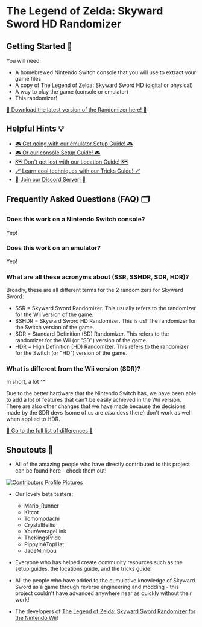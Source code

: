 # The Legend of Zelda: Skyward Sword HD Randomizer

## Getting Started 🧩

You will need:

* A homebrewed Nintendo Switch console that you will use to extract your game files
* A copy of The Legend of Zelda: Skyward Sword HD (digital or physical)
* A way to play the game (console or emulator)
* This randomizer!

[🎲 Download the latest version of the Randomizer here! 🎲](https://github.com/mint-choc-chip-skyblade/sshd-rando/releases)

## Helpful Hints 💡

* [🎮 Get going with our emulator Setup Guide! 🎮](https://docs.google.com/document/d/1HHQRXND0n-ZrmhEl4eXjzMANQ-xHK3pKKXPQqSbwXwY)
* [🎮 Or our console Setup Guide! 🎮](https://docs.google.com/document/d/1VXNME7SVD5EU7NNn9dQ15_Q9-v9OJAHOX-hSor0n2dg)
* [🗺️ Don't get lost with our Location Guide! 🗺️](https://docs.google.com/document/d/1bb6GoCBFVREc-wHscRBTfZrftN1OA639iML2azdXqXE)
* [🪄 Learn cool techniques with our Tricks Guide! 🪄](https://docs.google.com/document/d/1Dm0jhwXWIvPLuvl-JoRqocTKjXM_jRRmryYqpQMO_6w)
* [💬 Join our Discord Server! 💬](https://discord.gg/nNbpfH5jyG)

## Frequently Asked Questions (FAQ) 🗂️

### Does this work on a Nintendo Switch console?

Yep!

### Does this work on an emulator?

Yep!

### What are all these acronyms about (SSR, SSHDR, SDR, HDR)?

Broadly, these are all different terms for the 2 randomizers for Skyward Sword:

* SSR = Skyward Sword Randomizer. This usually refers to the randomizer for the Wii version of the
game.
* SSHDR = Skyward Sword HD Randomizer. This is us! The randomizer for the Switch version of the
game.
* SDR = Standard Definition (SD) Randomizer. This refers to the randomizer for the Wii (or "SD")
version of the game.
* HDR = High Definition (HD) Randomizer. This refers to the randomizer for the Switch (or "HD")
version of the game.

### What is different from the Wii version (SDR)?

In short, a lot ^^'

Due to the better hardware that the Nintendo Switch has, we have been able to add a lot of
features that can't be easily achieved in the Wii version. There are also other changes that we
have made because the decisions made by the SDR devs (some of us are *also* devs there) don't work
as well when applied to HDR.

[🎲 Go to the full list of differences 🎲](https://github.com/mint-choc-chip-skyblade/sshd-rando/blob/main/data/differences_between_hdr_and_sdr.md)

## Shoutouts 📣

* All of the amazing people who have directly contributed to this project can be found here - check them out!

[![Contributors Profile Pictures](https://contrib.rocks/image?repo=mint-choc-chip-skyblade/sshd-rando)](https://github.com/mint-choc-chip-skyblade/sshd-rando/graphs/contributors)

* Our lovely beta testers:
  * Mario_Runner
  * Kitcot
  * Tomomodachi
  * CrystalBellis
  * YourAverageLink
  * TheKingsPride
  * PippyInATopHat
  * JadeMinibou

* Everyone who has helped create community resources such as the setup guides, the locations guide, and the tricks guide!

* All the people who have added to the cumulative knowledge of Skyward Sword as a game through reverse engineering and modding - this project couldn't have advanced anywhere near as quickly without their work!

* The developers of [The Legend of Zelda: Skyward Sword Randomizer for the Nintendo Wii](https://github.com/ssrando/ssrando)!
